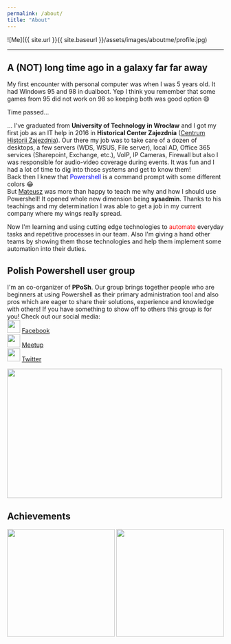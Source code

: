 ```yaml
---
permalink: /about/
title: "About"
---
```


![Me]({{ site.url }}{{ site.baseurl }}/assets/images/aboutme/profile.jpg)

---

## A (NOT) long time ago in a galaxy far far away

My first encounter with personal computer was when I was 5 years old. It had Windows 95 and 98 in dualboot. Yep I think you remember that some games from 95 did not work on 98 so keeping both was good option 😄

Time passed... 

... I've graduated from **University of Technology in Wrocław** and I got my first job as an IT help in 2016 in **Historical Center Zajezdnia** ([Centrum Historii Zajezdnia](https://www.zajezdnia.org)). Our there my job was to take care of a dozen of desktops, a few servers (WDS, WSUS, File server), local AD, Office 365 services (Sharepoint, Exchange, etc.), VoIP, IP Cameras, Firewall but also I was responsible for audio-video coverage during events. It was fun and I had a lot of time to dig into those systems and get to know them! <br>Back then I knew that <span style="color:blue">Powershell</span> is a command prompt with some different colors 😂<br>
But [Mateusz](https://www.mczerniawski.pl) was more than happy to teach me why and how I should use Powershell! It opened whole new dimension being **sysadmin**. Thanks to his teachings and my determination I was able to get a job in my current company where my wings really spread.

Now I'm learning and using cutting edge technologies to <span style="color:red">automate</span> everyday tasks and repetitive processes in our team. Also I'm giving a hand other teams by showing them those technologies and help them implement some automation into their duties.

## Polish Powershell user group

I'm an co-organizer of **PPoSh**. Our group brings together people who are beginners at using Powershell as their primary administration tool and also pros which are eager to share their solutions, experience and knowledge with others! If you have something to show off to others this group is for you! Check out our social media:<br>
<img src="https://image.flaticon.com/icons/svg/124/124010.svg" width="30" height="30"> [Facebook](https://www.facebook.com/PPoShGroup)<br>
<img src="https://image.flaticon.com/icons/svg/2111/2111520.svg" width="30" height="30"> [Meetup](https://www.meetup.com/Polish-PowerShell-Group-PPoSh/)<br>
<img src="https://image.flaticon.com/icons/svg/733/733579.svg" width="30" height="30"> [Twitter](https://twitter.com/PPoShGroup)

<img src="{{ site.url }}{{ site.baseurl }}/assets/images/aboutme/pposh_trans.png" width="500" height="300">

## Achievements

<img src="{{ site.url }}{{ site.baseurl }}/assets/images/aboutme/microsoft365-fundamentals-600x600.png" width="250" height="250">
<img src="{{ site.url }}{{ site.baseurl }}/assets/images/aboutme/Exam-OEM-Manufacturing.png" width="250" height="250">

